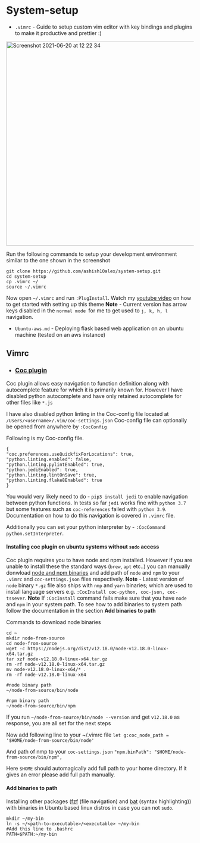 # System-setup

* `.vimrc` - Guide to setup custom vim editor with key bindings and plugins to make it productive and prettier :)

<img width="549" alt="Screenshot 2021-06-20 at 12 22 34" src="https://user-images.githubusercontent.com/34306898/122672203-3b149f80-d1c2-11eb-8570-fc41a319fa39.png">


Run the following commands to setup your development environment similar to the
one shown in the screenshot

```
git clone https://github.com/ashish10alex/system-setup.git
cd system-setup
cp .vimrc ~/
source ~/.vimrc
```
Now open `~/.vimrc` and run `:PlugInstall`. Watch my [youtube video](https://www.youtube.com/watch?v=Cs4MBcEUrMk) on how to get started with setting up this theme
<b>Note</b> - Current version has arrow keys disabled in the `normal mode `for me to get used to `j, k, h, l` navigation.



* `Ubuntu-aws.md` - Deploying flask based web application on an ubuntu machine (tested on an aws instance)

## Vimrc

* ### [Coc plugin](https://github.com/neoclide/coc.nvim)

Coc plugin allows easy navigation to function definition along with autocomplete feature for which it is primarily known for. However I have disabled python autocomplete and have only retained autocomplete for other files like `*.js`

I have also disabled python linting in the Coc-config file located at `/Users/<username>/.vim/coc-settings.json`
Coc-config file can optionally be opened from anywhere by `:CocConfig`

Following is my Coc-config file.
```
{
"coc.preferences.useQuickfixForLocations": true,
"python.linting.enabled": false,
"python.linting.pylintEnabled": true,
"python.jediEnabled": true,
"python.linting.lintOnSave": true,
"python.linting.flake8Enabled": true
}
```
You would very likely need to do - `pip3 install jedi` to enable navigation between python functions. In tests so far `jedi` works fine with `python 3.7` but some features such as `coc-references` failed with `python 3.9`. Documentation on how to do this navigation is covered in `.vimrc` file.

Additionally you can set your python interpreter by - `:CocCommand python.setInterpreter`.

#### Installing coc plugin on ubuntu systems without `sudo` access

Coc plugin requires you to have node and npm installed. However if you are unable to install these the standard ways (`brew`, `apt` etc..) you can manually donwload [node and npm binaries](https://nodejs.org/dist/) and add path of `node` and `npm` to your `.vimrc` and `coc-settings.json` files respectively. <b>Note</b> - Latest version of `node` binary `*.gz` file also ships with `nmp` and `yarn` binaries; which are used to install language servers e.g. `:CocInstall coc-python, coc-json, coc-tssever`. <b>Note</b> If `:CocInstall` command fails make sure that you have `node` and `npm` in your system path. To see how to add binaries to system path follow the documentation in the section <b>Add binaries to path</b>

Commands to download node binaries
```
cd ~
mkdir node-from-source
cd node-from-source
wget -c https://nodejs.org/dist/v12.18.0/node-v12.18.0-linux-x64.tar.gz
tar xzf node-v12.18.0-linux-x64.tar.gz
rm -rf node-v12.18.0-linux-x64.tar.gz
mv node-v12.18.0-linux-x64/* .
rm -rf node-v12.18.0-linux-x64

#node binary path
~/node-from-source/bin/node

#npm binary path
~/node-from-source/bin/npm
```
If you run `~/node-from-source/bin/node --version` and get `v12.18.0` as response, you are all set for the next steps

Now add following line to your ~/.vimrc file
`let g:coc_node_path = '$HOME/node-from-source/bin/node'`

And path of nmp to your `coc-settings.json`
`"npm.binPath": "$HOME/node-from-source/bin/npm",`

Here `$HOME` should automagically add full path to your home directory. If it gives an error please add full path manually. 

#### Add binaries to path
Installing other packages ([fzf](https://github.com/junegunn/fzf) (file navigation) and [bat](https://github.com/sharkdp/bat) (syntax highlighting)) with binaries in  Ubuntu based linux distros in case you can not `sudo`.


```
mkdir ~/my-bin
ln -s ~/<path-to-executable>/<executable> ~/my-bin
#Add this line to .bashrc
PATH=$PATH:~/my-bin
```

